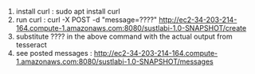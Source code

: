 1) install curl : sudo apt install curl
2) run curl : curl -X POST -d "message=????" http://ec2-34-203-214-164.compute-1.amazonaws.com:8080/sustlabi-1.0-SNAPSHOT/create
3) substitute ???? in the above command with the actual output from tesseract
4) see posted messages : http://ec2-34-203-214-164.compute-1.amazonaws.com:8080/sustlabi-1.0-SNAPSHOT/messages
